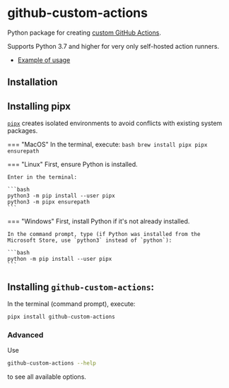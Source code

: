 # github-custom-actions

Python package for creating [custom GitHub Actions](https://docs.github.com/en/actions/creating-actions/about-custom-actions). 

Supports Python 3.7 and higher for very only self-hosted action runners.

- [Example of usage](https://github.com/andgineer/allure-report)

## Installation

## Installing pipx
[`pipx`](https://pypa.github.io/pipx/) creates isolated environments to avoid conflicts with existing system packages.

=== "MacOS"
    In the terminal, execute:
    ```bash
    brew install pipx
    pipx ensurepath
    ```

=== "Linux"
    First, ensure Python is installed.

    Enter in the terminal:

    ```bash
    python3 -m pip install --user pipx
    python3 -m pipx ensurepath
    ```

=== "Windows"
    First, install Python if it's not already installed.

    In the command prompt, type (if Python was installed from the Microsoft Store, use `python3` instead of `python`):
    
    ```bash
    python -m pip install --user pipx
    ```

## Installing `github-custom-actions`:
In the terminal (command prompt), execute:

```bash
pipx install github-custom-actions
```

### Advanced

Use 
```bash
github-custom-actions --help
```
to see all available options.